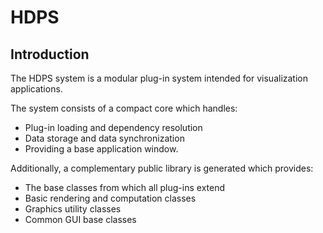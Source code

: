 # HDPS

## Introduction

The HDPS system is a modular plug-in system intended for visualization applications.

The system consists of a compact core which handles:

* Plug-in loading and dependency resolution
* Data storage and data synchronization
* Providing a base application window.

Additionally, a complementary public library is generated which provides:

* The base classes from which all plug-ins extend
* Basic rendering and computation classes
* Graphics utility classes
* Common GUI base classes
